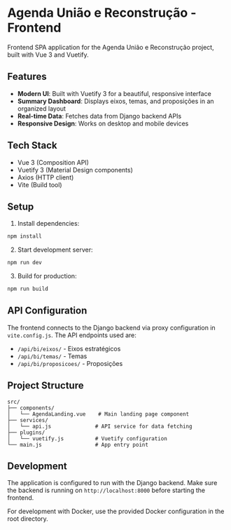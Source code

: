 # Agenda União e Reconstrução - Frontend

Frontend SPA application for the Agenda União e Reconstrução project, built with Vue 3 and Vuetify.

## Features

- **Modern UI**: Built with Vuetify 3 for a beautiful, responsive interface
- **Summary Dashboard**: Displays eixos, temas, and proposições in an organized layout
- **Real-time Data**: Fetches data from Django backend APIs
- **Responsive Design**: Works on desktop and mobile devices

## Tech Stack

- Vue 3 (Composition API)
- Vuetify 3 (Material Design components)
- Axios (HTTP client)
- Vite (Build tool)

## Setup

1. Install dependencies:
```bash
npm install
```

2. Start development server:
```bash
npm run dev
```

3. Build for production:
```bash
npm run build
```

## API Configuration

The frontend connects to the Django backend via proxy configuration in `vite.config.js`. The API endpoints used are:

- `/api/bi/eixos/` - Eixos estratégicos
- `/api/bi/temas/` - Temas
- `/api/bi/proposicoes/` - Proposições

## Project Structure

```
src/
├── components/
│   └── AgendaLanding.vue    # Main landing page component
├── services/
│   └── api.js              # API service for data fetching
├── plugins/
│   └── vuetify.js          # Vuetify configuration
└── main.js                 # App entry point
```

## Development

The application is configured to run with the Django backend. Make sure the backend is running on `http://localhost:8000` before starting the frontend.

For development with Docker, use the provided Docker configuration in the root directory.


